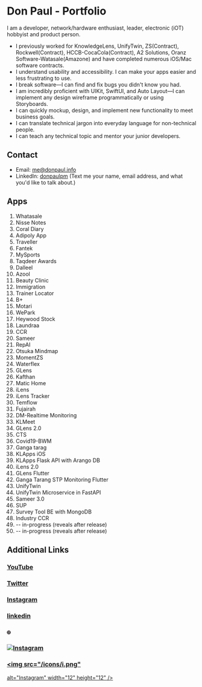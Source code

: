 # Don Paul - Portfolio

I am a developer, network/hardware enthusiast, leader, electronic (iOT) hobbyist and product person.

* I previously worked for KnowledgeLens, UnifyTwin, ZS(Contract), Rockwell(Contract), HCCB-CocaCola(Contract), A2 Solutions, Oranz Software-Watasale(Amazone) and have completed numerous iOS/Mac software contracts.
* I understand usability and accessibility. I can make your apps easier and less frustrating to use.
* I break software—I can find and fix bugs you didn't know you had.
* I am incredibly proficient with UIKit, SwiftUI, and Auto Layout—I can implement any design wireframe programmatically or using Storyboards.
* I can quickly mockup, design, and implement new functionality to meet business goals.
* I can translate technical jargon into everyday language for non-technical people.
* I can teach any technical topic and mentor your junior developers.

## Contact

* Email: [me@donpaul.info](mailto:me@donpaul.info)
* LinkedIn: [donpaulpm](https://www.linkedin.com/in/donpaulpm) (Text me your name, email address, and what you'd like to talk about.)


## Apps

1. Whatasale
2. Nisse Notes
3. Coral Diary
4. Adipoly App
5. Traveller
6. Fantek
7. MySports
8. Taqdeer Awards
9. Dalleel
10. Azool
11. Beauty Clinic
12. Immigration
13. Trainer Locator
14. B+
15. Motari
16. WePark
17. Heywood Stock
18. Laundraa
19. CCR
20. Sameer
21. RepAI
22. Otsuka Mindmap
23. MomentZS 
24. Waterflex
25. GLens 
26. Kafthan
27. Matic Home
28. iLens
29. iLens Tracker
30. Temflow
31. Fujairah
32. DM-Realtime Monitoring
33. KLMeet
34. GLens 2.0
35. CTS
36. Covid19-BWM
37. Ganga tarag
38. KLApps iOS
39. KLApps Flask API with Arango DB
40. iLens 2.0
41. GLens Flutter
42. Ganga Tarang STP Monitoring Flutter
43. UnifyTwin
44. UnifyTwin Microservice in FastAPI
45. Sameer 3.0
46. SUP
47. Survey Tool BE with MongoDB
48. Industry CCR
49. -- in-progress (reveals after release)
50. -- in-progress (reveals after release)

## Additional Links

### [YouTube](https://www.youtube.com/@donpaulpm)
### [Twitter](https://twitter.com/don_paul_pm)
### [Instagram](https://www.instagram.com/donpaulpm)
### [linkedin](https://www.linkedin.com/in/donpaulpm/)

### [<img width=10 src="/icons/i.png"/>](https://www.linkedin.com/in/donpaulpm/)


### [![Instagram](<img width=10 src="/icons/i.png"/>)](https://www.instagram.com/donpaulpm)

### <a href="https://www.instagram.com/donpaulpm" target="_blank"><img src="/icons/i.png" 
alt="Instagram" width="12" height="12" /></a>